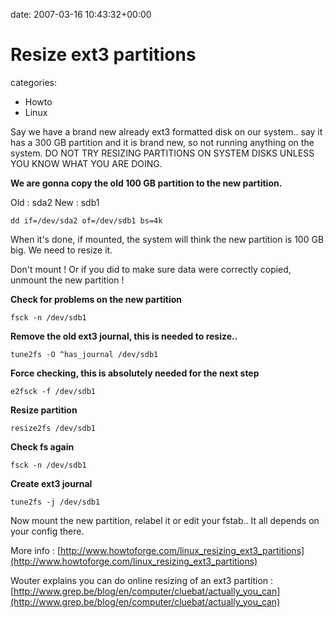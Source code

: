 


date: 2007-03-16 10:43:32+00:00


# Resize ext3 partitions

categories:
- Howto
- Linux


Say we have a brand new already ext3 formatted disk on our system.. say it has a 300 GB partition and it is brand new, so not running anything on the system. DO NOT TRY RESIZING PARTITIONS ON SYSTEM DISKS UNLESS YOU KNOW WHAT YOU ARE DOING.

<!-- more -->

**We are gonna copy the old 100 GB partition to the new partition.**

Old : sda2
New : sdb1

`dd if=/dev/sda2 of=/dev/sdb1 bs=4k`

When it's done, if mounted, the system will think the new partition is 100 GB big. We need to resize it.

Don't mount ! Or if you did to make sure data were correctly copied, unmount the new partition !

**Check for problems on the new partition**

`fsck -n /dev/sdb1`

**Remove the old ext3 journal, this is needed to resize..**

`tune2fs -O ^has_journal /dev/sdb1`

**Force checking, this is absolutely needed for the next step**

`e2fsck -f /dev/sdb1`

**Resize partition**

`resize2fs /dev/sdb1`

**Check fs again**

`fsck -n /dev/sdb1`

**Create ext3 journal**

`tune2fs -j /dev/sdb1`

Now mount the new partition, relabel it or edit your fstab.. It all depends on your config there.

More info : [http://www.howtoforge.com/linux_resizing_ext3_partitions](http://www.howtoforge.com/linux_resizing_ext3_partitions)

Wouter explains you can do online resizing of an ext3 partition : [http://www.grep.be/blog/en/computer/cluebat/actually_you_can](http://www.grep.be/blog/en/computer/cluebat/actually_you_can)
